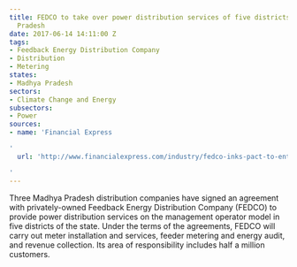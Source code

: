 ```yaml
---
title: FEDCO to take over power distribution services of five districts in Madhya
  Pradesh
date: 2017-06-14 14:11:00 Z
tags:
- Feedback Energy Distribution Company
- Distribution
- Metering
states:
- Madhya Pradesh
sectors:
- Climate Change and Energy
subsectors:
- Power
sources:
- name: 'Financial Express

'
  url: 'http://www.financialexpress.com/industry/fedco-inks-pact-to-enter-power-distribution-business-in-madhya-pradesh/704383/

'
---
```


Three Madhya Pradesh distribution companies have signed an agreement with privately-owned Feedback Energy Distribution Company (FEDCO) to provide power distribution services on the management operator model in five districts of the state. Under the terms of the agreements, FEDCO will carry out meter installation and services, feeder metering and energy audit, and revenue collection. Its area of responsibility includes half a million customers.
